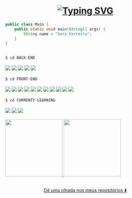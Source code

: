 

<h1 align="center">
<a href="https://git.io/typing-svg"><img src="https://readme-typing-svg.demolab.com?font=Fira+Code&pause=1000&color=F73BEC&center=true&vCenter=true&random=false&width=435&lines=Hello+%F0%9F%8C%8E%2C+I+am+Sara+%F0%9F%91%8B" alt="Typing SVG" /></a>
</h1>

```java
public class Main {
    public static void main(String[] args) {        
        String name = "Sara Ferreira";
    }
}
```
<br/>

<div>
    <code>$ cd BACK-END</code>
    <br/>  <br/>
    <div>
        <img loading="lazy" src="https://img.shields.io/badge/java-%23ED8B00.svg?style=for-the-badge&logo=openjdk&logoColor=white"/>
        <img loading="lazy" src="https://img.shields.io/badge/Spring%20Boot-6DB33F.svg?style=for-the-badge&logo=Spring-Boot&logoColor=white"/>
        <img loading="lazy" src="https://img.shields.io/badge/Spring%20Security-6DB33F.svg?style=for-the-badge&logo=Spring-Security&logoColor=white"/>
        <img loading="lazy" src="https://img.shields.io/badge/Hibernate-59666C?style=for-the-badge&logo=Hibernate&logoColor=white"/>
        <img loading="lazy" src="https://img.shields.io/badge/mysql-4479A1.svg?style=for-the-badge&logo=mysql&logoColor=white"/>
    </div>
    <br/> 
    <code>$ cd FRONT-END</code>
    <br/> <br/>
    <div>
        <img loading="lazy" src="https://img.shields.io/badge/html5-%23E34F26.svg?style=for-the-badge&logo=html5&logoColor=white"/>
        <img loading="lazy" src="https://img.shields.io/badge/css3-%231572B6.svg?style=for-the-badge&logo=css3&logoColor=white"/>
        <img loading="lazy" src="https://img.shields.io/badge/javascript-%23323330.svg?style=for-the-badge&logo=javascript&logoColor=%23F7DF1E"/>
        <img loading="lazy" src="https://img.shields.io/badge/react-%2320232a.svg?style=for-the-badge&logo=react&logoColor=%2361DAFB"/>
        <img loading="lazy" src="https://img.shields.io/badge/-React%20Query-FF4154?style=for-the-badge&logo=react%20query&logoColor=white"/>
        <img loading="lazy" src="https://img.shields.io/badge/React_Router-CA4245?style=for-the-badge&logo=react-router&logoColor=whitewhite"/>
        <img loading="lazy" src="https://img.shields.io/badge/Context--Api-000000?style=for-the-badge&logo=react"/>
        <img loading="lazy" src="https://img.shields.io/badge/vite-%23646CFF.svg?style=for-the-badge&logo=vite&logoColor=white"/>
        <img loading="lazy" src="https://img.shields.io/badge/tailwindcss-%2338B2AC.svg?style=for-the-badge&logo=tailwind-css&logoColor=white"/>
        <img loading="lazy" src="https://img.shields.io/badge/bootstrap-%238511FA.svg?style=for-the-badge&logo=bootstrap&logoColor=white"/>
        <img loading="lazy" src="https://img.shields.io/badge/Thymeleaf-%23005C0F.svg?style=for-the-badge&logo=Thymeleaf&logoColor=white"/>
    </div>
    <br/> 
    <code>$ cd CURRENTY-LEARNING</code>
    <br/> <br/>
    <div>
        <img loading="lazy" src="https://img.shields.io/badge/typescript-%23007ACC.svg?style=for-the-badge&logo=typescript&logoColor=white"/>
        <img loading="lazy" src="https://img.shields.io/badge/angular-%23DD0031.svg?style=for-the-badge&logo=angular&logoColor=white"/>
        <img loading="lazy" src="https://img.shields.io/badge/docker-%230db7ed.svg?style=for-the-badge&logo=docker&logoColor=white"/>
    </div>
</div>
<div>

<br/>
<a href="https://github.com/saraferreira10">
<img loading="lazy" height="180em" src="https://github-readme-stats.vercel.app/api/top-langs/?username=saraferreira10&layout=compact&langs_count=7&theme=dracula"/>
<img loading="lazy" height="180em" src="https://github-readme-stats.vercel.app/api?username=saraferreira10&show_icons=true&theme=dracula&include_all_commits=true&count_private=true"/>
</div>

<br/>
<p align="center">Dê uma olhada nos meus repositórios ⬇️</p>

